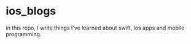 # ios_blogs
in this repo, I write things I've learned about swift, ios apps and mobile programming.
